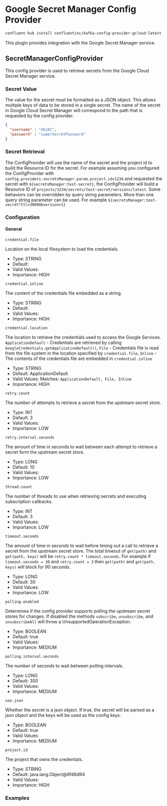 # Google Secret Manager Config Provider

```bash
confluent-hub install confluentinc/kafka-config-provider-gcloud:latest
```

This plugin provides integration with the Google Secret Manager service.

## SecretManagerConfigProvider

This config provider is used to retrieve secrets from the Google Cloud Secret Manager service.

### Secret Value

The value for the secret must be formatted as a JSON object. This allows multiple keys of data to be stored in a single secret. The name of the secret in Google Cloud Secret Manager will correspond to the path that is requested by the config provider.

```json
{
  "username" : "db101",
  "password" : "superSecretPassword"
}
```
### Secret Retrieval

The ConfigProvider will use the name of the secret and the project id to build the Resource ID for the secret. For example assuming you configured the ConfigProvider with `config.providers.secretsManager.param.project.id=1234` and requested the secret with `${secretsManager:test-secret}`, the ConfigProvider will build a Resource ID of `projects/1234/secrets/test-secret/versions/latest`. Some behaviors can be overridden by query string parameters. More than one query string parameter can be used. For example `${secretsManager:test-secret?ttl=30000&version=1}`


### Configuration


#### General

```properties
credential.file
```
Location on the local filesystem to load the credentials.

* Type: STRING
* Default: 
* Valid Values: 
* Importance: HIGH

```properties
credential.inline
```
The content of the credentials file embedded as a string.

* Type: STRING
* Default: 
* Valid Values: 
* Importance: HIGH

```properties
credential.location
```
The location to retrieve the credentials used to access the Google Services. `ApplicationDefault` - Credentials are retrieved by calling `GoogleCredentials.getApplicationDefault()`, `File` - Credentials file is read from the file system in the location specified by `credential.file`, `Inline` - The contents of the credentials file are embedded in `credential.inline`

* Type: STRING
* Default: ApplicationDefault
* Valid Values: Matches: ``ApplicationDefault, File, Inline``
* Importance: HIGH

```properties
retry.count
```
The number of attempts to retrieve a secret from the upstream secret store.

* Type: INT
* Default: 3
* Valid Values: 
* Importance: LOW

```properties
retry.interval.seconds
```
The amount of time in seconds to wait between each attempt to retrieve a secret form the upstream secret store.

* Type: LONG
* Default: 10
* Valid Values: 
* Importance: LOW

```properties
thread.count
```
The number of threads to use when retrieving secrets and executing subscription callbacks.

* Type: INT
* Default: 3
* Valid Values: 
* Importance: LOW

```properties
timeout.seconds
```
The amount of time in seconds to wait before timing out a call to retrieve a secret from the upstream secret store. The total timeout of `get(path)` and `get(path, keys)` will be `retry.count * timeout.seconds`. For example if `timeout.seconds = 30` and `retry.count = 3` then `get(path)` and `get(path, keys)` will block for 90 seconds.

* Type: LONG
* Default: 30
* Valid Values: 
* Importance: LOW

```properties
polling.enabled
```
Determines if the config provider supports polling the upstream secret stores for changes. If disabled the methods `subscribe`, `unsubscribe`, and `unsubscribeAll` will throw a UnsupportedOperationException.

* Type: BOOLEAN
* Default: true
* Valid Values: 
* Importance: MEDIUM

```properties
polling.interval.seconds
```
The number of seconds to wait between polling intervals.

* Type: LONG
* Default: 300
* Valid Values: 
* Importance: MEDIUM

```properties
use.json
```
Whether the secret is a json object. If true, the secret will be parsed as a json object and the keys will be used as the config keys.

* Type: BOOLEAN
* Default: true
* Valid Values: 
* Importance: MEDIUM

```properties
project.id
```
The project that owns the credentials.

* Type: STRING
* Default: java.lang.Object@9f46d94
* Valid Values: 
* Importance: HIGH

### Examples


